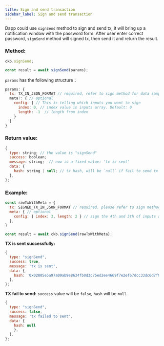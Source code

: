 ```yaml
---
title: Sign and send transaction
sidebar_label: Sign and send transaction
---
```



Dapp could use `signSend` method to sign and send tx, it will bring up a notification window with the password form. After user enter correct password, `signSend` method will signed tx, then send it and return the result.

### Method:

```js
ckb.signSend;

const result = await signSend(params);
```

`params` has the following structure：

```js
params: {
  tx: TX_IN_JSON_FORMAT // required, refer to sign method for data sample
  meta?: { // optional
    config: { // This is telling which inputs you want to sign
      index: 0, // index value in inputs array. Default: 0
      length: -1  // length from index
    }
  }
}
```

### Return value:

```js
{
  type: string; // the value is "signSend"
  success: boolean;
  message: string;  // now is a fixed value: 'tx is sent'
  data: {
    hash: string | null; // tx hash, will be `null` if fail to send tx
  },
};
```

### Example:

```js
const rawTxWithMeta = {
  tx: SIGNED_TX_IN_JSON_FORMAT // required. please refer to sign method to see the data format
  meta: { // optional
    config: { index: 3, length: 2 } // sign the 4th and 5th of inputs array
  },
}

const result = await ckb.signSend(rawTxWithMeta);
```

**TX is sent successfully:**

```js
{
  type: "signSend",
  success: true,
  message: 'tx is sent',
  data: {
    hash: '0x02805e5a97a09ab9e8634fb0d3c75ed2ee4669f7e2ef67dcc33dc6d7f931821d',
  },
};
```

**TX fail to send:**
`success` value will be `false`, `hash` will be `null`.

```js
{
  type: "signSend",
  success: false,
  message: 'tx failed to sent',
  data: {
    hash: null
    },
  },
};
```
